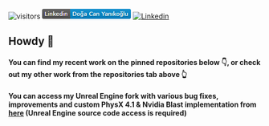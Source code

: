 ![visitors](https://visitor-badge.glitch.me/badge?page_id=dyanikoglu.dyanikoglu) <a href="https://www.linkedin.com/in/dyanikoglu/" target="_blank">![Linkedin](https://github.com/dyanikoglu/dyanikoglu/blob/master/Linkedin_Badge.png)</a> <a href="https://twitter.com/intent/follow?screen_name=dcyanikoglu" target="_blank">![Linkedin](https://badgen.net/twitter/follow/dcyanikoglu)</a>
## Howdy 🤠 

#### You can find my recent work on the pinned repositories below 👇, or check out my other work from the repositories tab above 👆

#### You can access my Unreal Engine fork with various bug fixes, improvements and custom PhysX 4.1 & Nvidia Blast implementation from [here](https://github.com/dyanikoglu/UnrealEngine) (Unreal Engine source code access is required)
